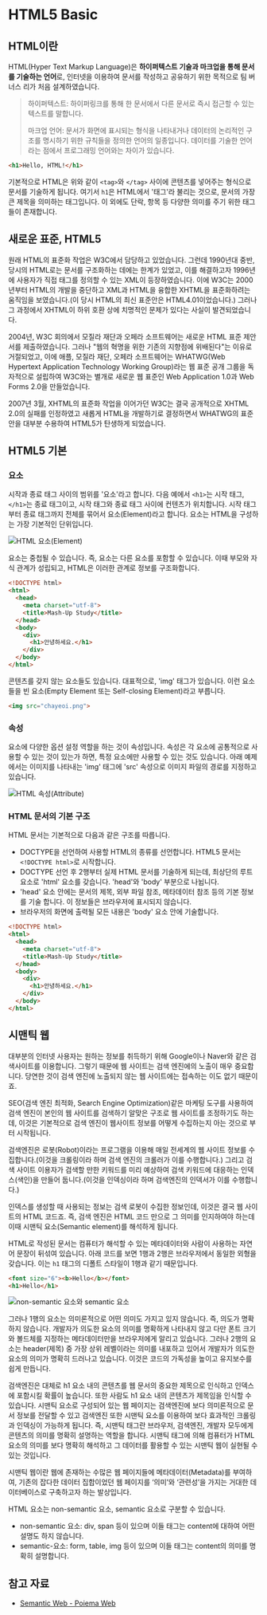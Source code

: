 # HTML5 Basic

## HTML이란

HTML\(Hyper Text Markup Language\)은 **하이퍼텍스트 기술과 마크업을 통해 문서를 기술하는 언어**로, 인터넷을 이용하여 문서를 작성하고 공유하기 위한 목적으로 팀 버너스 리가 처음 설계하였습니다.

> 하이퍼텍스트: 하이퍼링크를 통해 한 문서에서 다른 문서로 즉시 접근할 수 있는 텍스트를 말합니다.
>
> 마크업 언어: 문서가 화면에 표시되는 형식을 나타내거나 데이터의 논리적인 구조를 명시하기 위한 규칙들을 정의한 언어의 일종입니다. 데이터를 기술한 언어라는 점에서 프로그래밍 언어와는 차이가 있습니다.

```html
<h1>Hello, HTML!</h1>
```

기본적으로 HTML은 위와 같이 `<tag>`와 `</tag>` 사이에 콘텐츠를 넣어주는 형식으로 문서를 기술하게 됩니다. 여기서 `h1`은 HTML에서 '태그'라 불리는 것으로, 문서의 가장 큰 제목을 의미하는 태그입니다. 이 외에도 단락, 항목 등 다양한 의미를 주기 위한 태그들이 존재합니다.

## 새로운 표준, HTML5

원래 HTML의 표준화 작업은 W3C에서 담당하고 있었습니다. 그런데 1990년대 중반, 당시의 HTML로는 문서를 구조화하는 데에는 한계가 있었고, 이를 해결하고자 1996년에 사용자가 직접 태그를 정의할 수 있는 XML이 등장하였습니다. 이에 W3C는 2000년부터 HTML의 개발을 중단하고 XML과 HTML을 융합한 XHTML을 표준화하려는 움직임을 보였습니다.\(이 당시 HTML의 최신 표준안은 HTML4.01이었습니다.\) 그러나 그 과정에서 XHTML이 하위 호환 상에 치명적인 문제가 있다는 사실이 발견되었습니다.

2004년, W3C 회의에서 모질라 재단과 오페라 소프트웨어는 새로운 HTML 표준 제안서를 제출하였습니다. 그러나 "웹의 혁명을 위한 기존의 지향점에 위배된다"는 이유로 거절되었고, 이에 애플, 모질라 재단, 오페라 소프트웨어는 WHATWG\(Web Hypertext Application Technology Working Group\)라는 웹 표준 공개 그룹을 독자적으로 설립하여 W3C와는 별개로 새로운 웹 표준인 Web Application 1.0과 Web Forms 2.0을 만들었습니다.

2007년 3월, XHTML의 표준화 작업을 이어가던 W3C는 결국 공개적으로 XHTML 2.0의 실패를 인정하였고 새롭게 HTML을 개발하기로 결정하면서 WHATWG의 표준안을 대부분 수용하여 HTML5가 탄생하게 되었습니다.

## HTML5 기본

### 요소

시작과 종료 태그 사이의 범위를 '요소'라고 합니다. 다음 예에서 `<h1>`는 시작 태그, `</h1>`는 종료 태그이고, 시작 태그와 종료 태그 사이에 컨텐츠가 위치합니다. 시작 태그부터 종료 태그까지 전체를 묶어서 요소\(Element\)라고 합니다. 요소는 HTML을 구성하는 가장 기본적인 단위입니다.

![HTML &#xC694;&#xC18C;\(Element\)](../.gitbook/assets/element.jpg)

요소는 중첩될 수 있습니다. 즉, 요소는 다른 요소를 포함할 수 있습니다. 이때 부모와 자식 관계가 성립되고, HTML은 이러한 관계로 정보를 구조화합니다.

```html
<!DOCTYPE html>
<html>
  <head>
    <meta charset="utf-8">
    <title>Mash-Up Study</title>
  </head>
  <body>
    <div>
      <h1>안녕하세요.</h1>
    </div>
  </body>
</html>
```

콘텐츠를 갖지 않는 요소들도 있습니다. 대표적으로, 'img' 태그가 있습니다. 이런 요소들을 빈 요소\(Empty Element 또는 Self-closing Element\)라고 부릅니다.

```html
<img src="chayeoi.png">
```

### 속성

요소에 다양한 옵션 설정 역할을 하는 것이 속성입니다. 속성은 각 요소에 공통적으로 사용할 수 있는 것이 있는가 하면, 특정 요소에만 사용할 수 있는 것도 있습니다. 아래 예제에서는 이미지를 나타내는 'img' 태그에 'src' 속성으로 이미지 파일의 경로를 지정하고 있습니다.

![HTML &#xC18D;&#xC131;\(Attribute\)](../.gitbook/assets/attribute.jpg)

### HTML 문서의 기본 구조

HTML 문서는 기본적으로 다음과 같은 구조를 따릅니다.

* DOCTYPE을 선언하여 사용할 HTML의 종류를 선언합니다. HTML5 문서는 `<!DOCTYPE html>`로 시작합니다.
* DOCTYPE 선언 후 2행부터 실제 HTML 문서를 기술하게 되는데, 최상단의 루트 요소로 'html' 요소를 갖습니다. 'head'와 'body' 부분으로 나뉩니다.
* 'head' 요소 안에는 문서의 제목, 외부 파일 참조, 메타데이터 참조 등의 기본 정보를 기술 합니다. 이 정보들은 브라우저에 표시되지 않습니다.
* 브라우저의 화면에 출력될 모든 내용은 'body' 요소 안에 기술합니다.

```html
<!DOCTYPE html>
<html>
  <head>
    <meta charset="utf-8">
    <title>Mash-Up Study</title>
  </head>
  <body>
    <div>
      <h1>안녕하세요.</h1>
    </div>
  </body>
</html>
```

## 시맨틱 웹

대부분의 인터넷 사용자는 원하는 정보를 취득하기 위해 Google이나 Naver와 같은 검색사이트를 이용합니다. 그렇기 때문에 웹 사이트는 검색 엔진에의 노출이 매우 중요합니다. 당연한 것이 검색 엔진에 노출되지 않는 웹 사이트에는 접속하는 이도 없기 때문이죠.

SEO\(검색 엔진 최적화, Search Engine Optimization\)같은 마케팅 도구를 사용하여 검색 엔진이 본인의 웹 사이트를 검색하기 알맞은 구조로 웹 사이트를 조정하기도 하는데, 이것은 기본적으로 검색 엔진이 웹사이트 정보를 어떻게 수집하는지 아는 것으로 부터 시작됩니다.

검색엔진은 로봇\(Robot\)이라는 프로그램을 이용해 매일 전세계의 웹 사이트 정보를 수집합니다.\(이것을 크롤링이라 하며 검색 엔진의 크롤러가 이를 수행합니다.\) 그리고 검색 사이트 이용자가 검색할 만한 키워드를 미리 예상하여 검색 키워드에 대응하는 인덱스\(색인\)을 만들어 둡니다.\(이것을 인덱싱이라 하며 검색엔진의 인덱서가 이를 수행합니다.\)

인덱스를 생성할 때 사용되는 정보는 검색 로봇이 수집한 정보인데, 이것은 결국 웹 사이트의 HTML 코드죠. 즉, 검색 엔진은 HTML 코드 만으로 그 의미를 인지하여야 하는데 이때 시맨틱 요소\(Semantic element\)를 해석하게 됩니다.

HTML로 작성된 문서는 컴퓨터가 해석할 수 있는 메타데이터와 사람이 사용하는 자연어 문장이 뒤섞여 있습니다. 아래 코드를 보면 1행과 2행은 브라우저에서 동일한 외형을 갖습니다. 이는 `h1` 태그의 디폴트 스타일이 1행과 같기 때문입니다.

```html
<font size="6"><b>Hello</b></font>
<h1>Hello</h1>
```

![non-semantic &#xC694;&#xC18C;&#xC640; semantic &#xC694;&#xC18C;](../.gitbook/assets/non-semantic-vs-semantic.png)

그러나 1행의 요소는 의미론적으로 어떤 의미도 가지고 있지 않습니다. 즉, 의도가 명확하지 않습니다. 개발자가 의도한 요소의 의미를 명확하게 나타내지 않고 다만 폰트 크기와 볼드체를 지정하는 메타데이터만을 브라우저에게 알리고 있습니다. 그러나 2행의 요소는 header\(제목\) 중 가장 상위 레벨이라는 의미를 내포하고 있어서 개발자가 의도한 요소의 의미가 명확히 드러나고 있습니다. 이것은 코드의 가독성을 높이고 유지보수를 쉽게 만듭니다.

검색엔진은 대체로 h1 요소 내의 콘텐츠를 웹 문서의 중요한 제목으로 인식하고 인덱스에 포함시킬 확률이 높습니다. 또한 사람도 h1 요소 내의 콘텐츠가 제목임을 인식할 수 있습니다. 시맨틱 요소로 구성되어 있는 웹 페이지는 검색엔진에 보다 의미론적으로 문서 정보를 전달할 수 있고 검색엔진 또한 시맨틱 요소를 이용하여 보다 효과적인 크롤링과 인덱싱이 가능하게 됩니다. 즉, 시맨틱 태그란 브라우저, 검색엔진, 개발자 모두에게 콘텐츠의 의미를 명확히 설명하는 역할을 합니다. 시맨틱 태그에 의해 컴퓨터가 HTML 요소의 의미를 보다 명확히 해석하고 그 데이터를 활용할 수 있는 시맨틱 웹이 실현될 수 있는 것입니다.

시맨틱 웹이란 웹에 존재하는 수많은 웹 페이지들에 메타데이터\(Metadata\)를 부여하여, 기존의 잡다한 데이터 집합이었던 웹 페이지를 ‘의미’와 ‘관련성’을 가지는 거대한 데이터베이스로 구축하고자 하는 발상입니다.

HTML 요소는 non-semantic 요소, semantic 요소로 구분할 수 있습니다.

* non-semantic 요소: div, span 등이 있으며 이들 태그는 content에 대하여 어떤 설명도 하지 않습니다.
* semantic-요소: form, table, img 등이 있으며 이들 태그는 content의 의미를 명확히 설명합니다.

## 참고 자료

* [Semantic Web - Poiema Web](https://poiemaweb.com/html5-semantic-web)